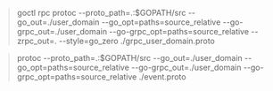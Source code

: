 > goctl rpc protoc --proto_path=.:$GOPATH/src --go_out=./user_domain --go_opt=paths=source_relative --go-grpc_out=./user_domain --go-grpc_opt=paths=source_relative --zrpc_out=. --style=go_zero ./grpc_user_domain.proto

> protoc --proto_path=.:$GOPATH/src --go_out=./user_domain --go_opt=paths=source_relative --go-grpc_out=./user_domain --go-grpc_opt=paths=source_relative ./event.proto

